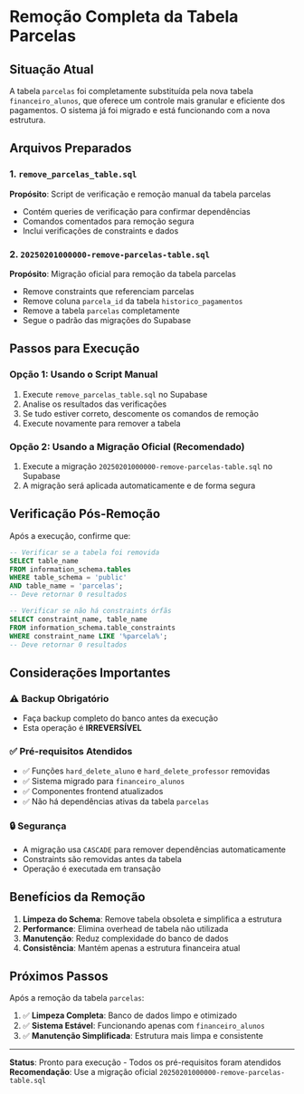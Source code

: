 # Remoção Completa da Tabela Parcelas

## Situação Atual

A tabela `parcelas` foi completamente substituída pela nova tabela `financeiro_alunos`, que oferece um controle mais granular e eficiente dos pagamentos. O sistema já foi migrado e está funcionando com a nova estrutura.

## Arquivos Preparados

### 1. `remove_parcelas_table.sql`
**Propósito**: Script de verificação e remoção manual da tabela parcelas
- Contém queries de verificação para confirmar dependências
- Comandos comentados para remoção segura
- Inclui verificações de constraints e dados

### 2. `20250201000000-remove-parcelas-table.sql`
**Propósito**: Migração oficial para remoção da tabela parcelas
- Remove constraints que referenciam parcelas
- Remove coluna `parcela_id` da tabela `historico_pagamentos`
- Remove a tabela `parcelas` completamente
- Segue o padrão das migrações do Supabase

## Passos para Execução

### Opção 1: Usando o Script Manual
1. Execute `remove_parcelas_table.sql` no Supabase
2. Analise os resultados das verificações
3. Se tudo estiver correto, descomente os comandos de remoção
4. Execute novamente para remover a tabela

### Opção 2: Usando a Migração Oficial (Recomendado)
1. Execute a migração `20250201000000-remove-parcelas-table.sql` no Supabase
2. A migração será aplicada automaticamente e de forma segura

## Verificação Pós-Remoção

Após a execução, confirme que:

```sql
-- Verificar se a tabela foi removida
SELECT table_name 
FROM information_schema.tables 
WHERE table_schema = 'public' 
AND table_name = 'parcelas';
-- Deve retornar 0 resultados

-- Verificar se não há constraints órfãs
SELECT constraint_name, table_name 
FROM information_schema.table_constraints 
WHERE constraint_name LIKE '%parcela%';
-- Deve retornar 0 resultados
```

## Considerações Importantes

### ⚠️ Backup Obrigatório
- Faça backup completo do banco antes da execução
- Esta operação é **IRREVERSÍVEL**

### ✅ Pré-requisitos Atendidos
- ✅ Funções `hard_delete_aluno` e `hard_delete_professor` removidas
- ✅ Sistema migrado para `financeiro_alunos`
- ✅ Componentes frontend atualizados
- ✅ Não há dependências ativas da tabela `parcelas`

### 🔒 Segurança
- A migração usa `CASCADE` para remover dependências automaticamente
- Constraints são removidas antes da tabela
- Operação é executada em transação

## Benefícios da Remoção

1. **Limpeza do Schema**: Remove tabela obsoleta e simplifica a estrutura
2. **Performance**: Elimina overhead de tabela não utilizada
3. **Manutenção**: Reduz complexidade do banco de dados
4. **Consistência**: Mantém apenas a estrutura financeira atual

## Próximos Passos

Após a remoção da tabela `parcelas`:

1. ✅ **Limpeza Completa**: Banco de dados limpo e otimizado
2. ✅ **Sistema Estável**: Funcionando apenas com `financeiro_alunos`
3. ✅ **Manutenção Simplificada**: Estrutura mais limpa e consistente

---

**Status**: Pronto para execução - Todos os pré-requisitos foram atendidos
**Recomendação**: Use a migração oficial `20250201000000-remove-parcelas-table.sql`